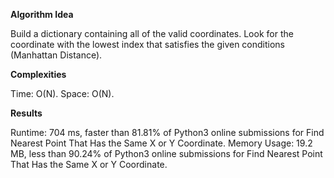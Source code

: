 **Algorithm Idea**

Build a dictionary containing all of the valid coordinates. 
Look for the coordinate with the lowest index that satisfies 
the given conditions (Manhattan Distance).

**Complexities**

Time: O(N).
Space: O(N).

**Results**

Runtime: 704 ms, faster than 81.81% of Python3 online submissions for Find Nearest Point That Has the Same X or Y Coordinate.
Memory Usage: 19.2 MB, less than 90.24% of Python3 online submissions for Find Nearest Point That Has the Same X or Y Coordinate.
